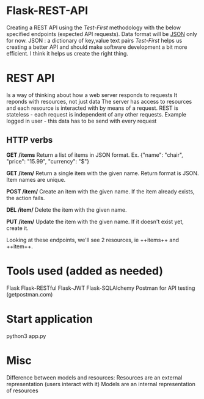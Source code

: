 # Flask-REST-API

Creating a REST API using the *Test-First* methodology with the below specified endpoints (expected API requests). Data format will be [JSON](http://www.json.org/) only for now.
JSON : a dictionary of key,value text pairs
*Test-First* helps us creating a better API and should make software development a bit more efficient. I think it helps us create the right thing.

# REST API
Is a way of thinking about how a web server responds to requests
It reponds with resources, not just data
The server has access to resources and each resource is interacted with by means of a request.
REST is stateless - each request is independent of any other requests. 
Example logged in user - this data has to be send with every request 

## HTTP verbs ##
**GET /items**
Return a list of items in JSON format.
Ex. {"name": "chair", "price": "15.99", "currency": "$"}

**GET /item/<name>**
Return a single item with the given name. Return format is JSON. Item names are unique.

**POST /item/<name>**
Create an item with the given name. If the item already exists, the action fails.

**DEL /item/<name>**
Delete the item with the given name.

**PUT /item/<name>**
Update the item with the given name. If it doesn't exist yet, create it.

Looking at these endpoints, we'll see 2 resources, ie ++items++ and ++item++.

# Tools used (added as needed)
Flask
Flask-RESTful
Flask-JWT
Flask-SQLAlchemy
Postman for API testing (getpostman.com)

# Start application
python3 app.py

# Misc
Difference between models and resources:
    Resources are an external representation (users interact with it)
    Models are an internal representation of resources